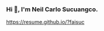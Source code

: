 ### Hi 👋, I'm Neil Carlo Sucuangco.


https://resume.github.io/?faisuc

<!-- [![Top Langs](https://github-readme-stats-faisuc.vercel.app/api/top-langs/?username=faisuc)](https://github.com/faisuc/github-readme-stats)

[![Neil's GitHub stats](https://github-readme-stats-faisuc.vercel.app/api?username=faisuc&count_private=true)](https://github.com/faisuc/github-readme-stats)

![](https://komarev.com/ghpvc/?username=your-github-username) -->

